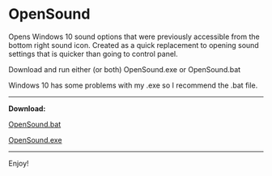 # OpenSound
Opens Windows 10 sound options that were previously accessible from the bottom right sound icon.
Created as a quick replacement to opening sound settings that is quicker than going to control panel.

Download and run either (or both) OpenSound.exe or OpenSound.bat

Windows 10 has some problems with my .exe so I recommend the .bat file.

<hr>

<strong>Download:</strong>

<a href="https://github.com/YeloPartyHat/OpenSound/blob/master/OpenSound.bat" download> OpenSound.bat </a>

<a href="https://github.com/YeloPartyHat/OpenSound/blob/master/OpenSound.exe" download> OpenSound.exe </a>

<hr>

Enjoy!
